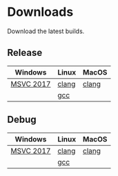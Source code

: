 # Downloads
Download the latest builds.

## Release
| Windows | Linux | MacOS |
| --- | --- | --- |
| [MSVC 2017](https://storage.googleapis.com/spirv-tools/badges/build_link_windows_vs2017_release.html) | [clang](https://storage.googleapis.com/spirv-tools/badges/build_link_linux_clang_release.html) | [clang](https://storage.googleapis.com/spirv-tools/badges/build_link_macos_clang_release.html) |
| | [gcc](https://storage.googleapis.com/spirv-tools/badges/build_link_linux_gcc_release.html) | |

## Debug
| Windows | Linux | MacOS |
| --- | --- | --- |
| [MSVC 2017](https://storage.googleapis.com/spirv-tools/badges/build_link_windows_vs2017_debug.html) | [clang](https://storage.googleapis.com/spirv-tools/badges/build_link_linux_clang_debug.html) | [clang](https://storage.googleapis.com/spirv-tools/badges/build_link_macos_clang_debug.html) |
| | [gcc](https://storage.googleapis.com/spirv-tools/badges/build_link_linux_gcc_debug.html) | |
